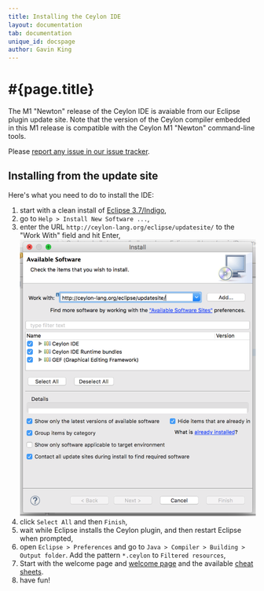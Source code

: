 ```yaml
---
title: Installing the Ceylon IDE
layout: documentation
tab: documentation
unique_id: docspage
author: Gavin King
---
```

# #{page.title}

The M1 "Newton" release of the Ceylon IDE is avaiable from our Eclipse 
plugin update site. Note that the version of the Ceylon compiler embedded
in this M1 release is compatible with the Ceylon M1 "Newton" command-line tools.

Please [report any issue in our issue tracker](https://github.com/ceylon/ceylon-ide-eclipse/issues).

## Installing from the update site

Here's what you need to do to install the IDE:

1.  start with a clean install of [Eclipse 3.7/Indigo](http://www.eclipse.org/downloads/),
1.  go to `Help > Install New Software ...`,
1.  enter the URL `http://ceylon-lang.org/eclipse/updatesite/` to the "Work With" 
    field and hit Enter,
    ![eclipseupdatesite](/images/eclipseupdatesite.png "Update Site")
1.  click `Select All` and then `Finish`,
1.  wait while Eclipse installs the Ceylon plugin, and then restart Eclipse 
    when prompted,
1.  open `Eclipse > Preferences` and go to `Java > Compiler > Building > Output folder`. 
    Add the pattern `*.ceylon` to `Filtered resources`,
1.  Start with the welcome page and [welcome page](../screenshots#welcome_page) and the available [cheat sheets](../screenshots#cheat_sheats). 
1. have fun!
